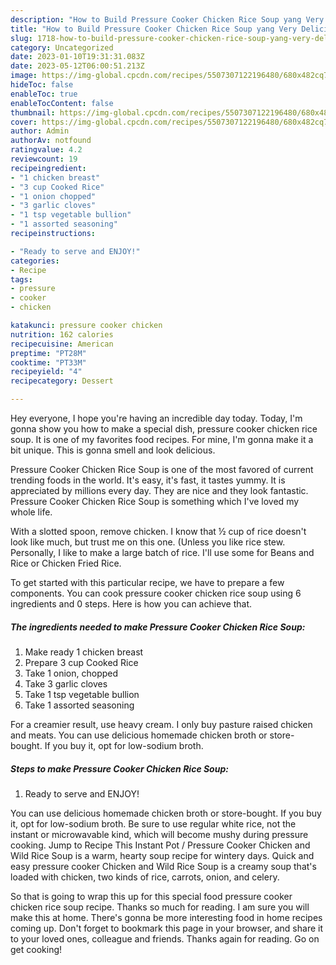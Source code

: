 ```yaml
---
description: "How to Build Pressure Cooker Chicken Rice Soup yang Very Delicious"
title: "How to Build Pressure Cooker Chicken Rice Soup yang Very Delicious"
slug: 1718-how-to-build-pressure-cooker-chicken-rice-soup-yang-very-delicious
category: Uncategorized
date: 2023-01-10T19:31:31.083Z
date: 2023-05-12T06:00:51.213Z
image: https://img-global.cpcdn.com/recipes/5507307122196480/680x482cq70/pressure-cooker-chicken-rice-soup-recipe-main-photo.jpg
hideToc: false
enableToc: true
enableTocContent: false
thumbnail: https://img-global.cpcdn.com/recipes/5507307122196480/680x482cq70/pressure-cooker-chicken-rice-soup-recipe-main-photo.jpg
cover: https://img-global.cpcdn.com/recipes/5507307122196480/680x482cq70/pressure-cooker-chicken-rice-soup-recipe-main-photo.jpg
author: Admin
authorAv: notfound
ratingvalue: 4.2
reviewcount: 19
recipeingredient:
- "1 chicken breast"
- "3 cup Cooked Rice"
- "1 onion chopped"
- "3 garlic cloves"
- "1 tsp vegetable bullion"
- "1 assorted seasoning"
recipeinstructions:

- "Ready to serve and ENJOY!"
categories:
- Recipe
tags:
- pressure
- cooker
- chicken

katakunci: pressure cooker chicken 
nutrition: 162 calories
recipecuisine: American
preptime: "PT28M"
cooktime: "PT33M"
recipeyield: "4"
recipecategory: Dessert

---
```



Hey everyone, I hope you're having an incredible day today. Today, I'm gonna show you how to make a special dish, pressure cooker chicken rice soup. It is one of my favorites food recipes. For mine, I'm gonna make it a bit unique. This is gonna smell and look delicious.

Pressure Cooker Chicken Rice Soup is one of the most favored of current trending foods in the world. It's easy, it's fast, it tastes yummy. It is appreciated by millions every day. They are nice and they look fantastic. Pressure Cooker Chicken Rice Soup is something which I've loved my whole life.

With a slotted spoon, remove chicken. I know that ½ cup of rice doesn&#39;t look like much, but trust me on this one. (Unless you like rice stew. Personally, I like to make a large batch of rice. I&#39;ll use some for Beans and Rice or Chicken Fried Rice.


To get started with this particular recipe, we have to prepare a few components. You can cook pressure cooker chicken rice soup using 6 ingredients and 0 steps. Here is how you can achieve that.

<!--inarticleads1-->

##### The ingredients needed to make Pressure Cooker Chicken Rice Soup:

1. Make ready 1 chicken breast
1. Prepare 3 cup Cooked Rice
1. Take 1 onion, chopped
1. Take 3 garlic cloves
1. Take 1 tsp vegetable bullion
1. Take 1 assorted seasoning


For a creamier result, use heavy cream. I only buy pasture raised chicken and meats. You can use delicious homemade chicken broth or store-bought. If you buy it, opt for low-sodium broth. 

<!--inarticleads2-->

##### Steps to make Pressure Cooker Chicken Rice Soup:


1. Ready to serve and ENJOY!

You can use delicious homemade chicken broth or store-bought. If you buy it, opt for low-sodium broth. Be sure to use regular white rice, not the instant or microwavable kind, which will become mushy during pressure cooking. Jump to Recipe This Instant Pot / Pressure Cooker Chicken and Wild Rice Soup is a warm, hearty soup recipe for wintery days. Quick and easy pressure cooker Chicken and Wild Rice Soup is a creamy soup that&#39;s loaded with chicken, two kinds of rice, carrots, onion, and celery. 

So that is going to wrap this up for this special food pressure cooker chicken rice soup recipe. Thanks so much for reading. I am sure you will make this at home. There's gonna be more interesting food in home recipes coming up. Don't forget to bookmark this page in your browser, and share it to your loved ones, colleague and friends. Thanks again for reading. Go on get cooking!
